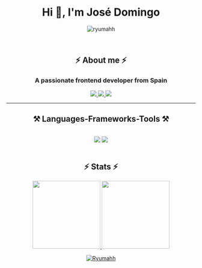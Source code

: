 <h1 align="center">Hi 👋, I'm José Domingo</h1>
<p align="center">
  <img src="https://komarev.com/ghpvc/?username=ryumahh&label=Number%20of%20Visitors&color=66ab6e&style=flat" alt="ryumahh">
</p>

<br/>

<h2 align="center">⚡ About me ⚡</h2>
<h3 align="center">A passionate frontend developer from Spain</h3>

<div align="center"> 
  <a href="mailto:jdcgcontact@gmail.com" target="_blank" rel="noopener noreferrer">
    <img src="https://img.shields.io/badge/Gmail-333333?style=for-the-badge&logo=gmail&logoColor=red" />
  </a>
  <a href="https://linkedin.com/in/josephgar" target="_blank" rel="noopener noreferrer">
    <img src="https://img.shields.io/badge/LinkedIn-0077B5?style=for-the-badge&logo=linkedin&logoColor=white"/>
  </a>
  <a href="https://salesp07.github.io" target="_blank" rel="noopener noreferrer">
     <img src="https://img.shields.io/badge/Portfolio-FF5722?style=for-the-badge&logo=todoist&logoColor=white"  /> <!-- sqlite, safari, google-chrome are other good icon options -->
  </a>
</div>



 <hr/>


<h2 align="center">⚒️ Languages-Frameworks-Tools ⚒️</h2>
<br/>
<div align="center">
    <img src="https://skillicons.dev/icons?i=react,bootstrap,html,css,vscode,laravel,github,figma,tailwind,git" />
    <img src="https://skillicons.dev/icons?i=nodejs,python,javascript,mongodb,java,mysql" /><br>
</div>

<br/>

<h2 align="center">⚡ Stats ⚡</h2>
<p align="center">
<a href="#">
  <img height="180em" src="https://github-readme-stats-eight-theta.vercel.app/api?username=Ryumahh&show_icons=true&theme=dark&include_all_commits=true&count_private=true"/>
  <img height="180em" src="https://github-readme-stats-eight-theta.vercel.app/api/top-langs/?username=Ryumahh&layout=compact&langs_count=8&theme=dark"/>
</a>
</p>

<p align="center">
  <a href="#">
<img align="center" src="https://github-readme-streak-stats.herokuapp.com/?user=Ryumahh&layout=compact&theme=synthwave" alt="Ryumahh" />
  </a>
</p>
